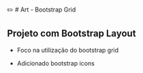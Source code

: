 
:pencil2: # Art - Bootstrap Grid 
## Projeto com Bootstrap Layout

- Foco na utilização do bootstrap grid

- Adicionado bootstrap icons


